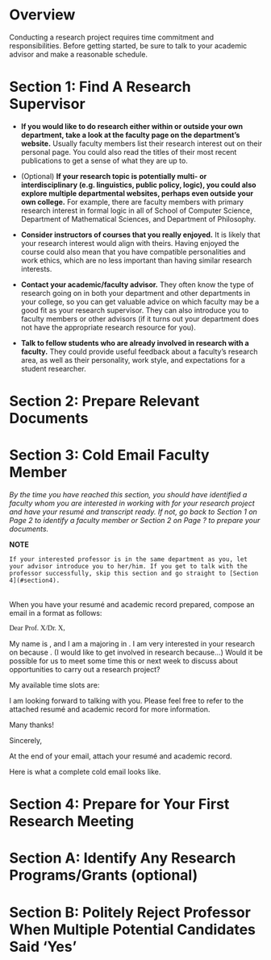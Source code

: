 # <a id="overview"></a> Overview

Conducting a research project requires time commitment and responsibilities. Before getting started, be sure to talk to your academic advisor and make a reasonable schedule. 

# <a id="section1"></a> Section 1: Find A Research Supervisor

* **If you would like to do research either within or outside your own department, take a look at the faculty page on the department’s website.** Usually faculty members list their research interest out on their personal page. You could also read the titles of their most recent publications to get a sense of what they are up to.

* (Optional) **If your research topic is potentially multi- or interdisciplinary (e.g. linguistics, public policy, logic), you could also explore multiple departmental websites, perhaps even outside your own college.** For example, there are faculty members with primary research interest in formal logic in all of School of Computer Science, Department of Mathematical Sciences, and Department of Philosophy.

* **Consider instructors of courses that you really enjoyed.** It is likely that your research interest would align with theirs. Having enjoyed the course could also mean that you have compatible personalities and work ethics, which are no less important than having similar research interests.

* **Contact your academic/faculty advisor.** They often know the type of research going on in both your department and other departments in your college, so you can get valuable advice on which faculty may be a good fit as your research supervisor. They can also introduce you to faculty members or other advisors (if it turns out your department does not have the appropriate research resource for you).

* **Talk to fellow students who are already involved in research with a faculty.** They could provide useful feedback about a faculty’s research area, as well as their personality, work style, and expectations for a student researcher.


# <a id="section2"></a> Section 2: Prepare Relevant Documents

# <a id="section3"></a> Section 3: Cold Email Faculty Member

_By the time you have reached this section, you should have identified a faculty whom you are interested in working with for your research project and have your resumé and transcript ready. If not, go back to Section 1 on Page 2 to identify a faculty member or Section 2 on Page ? to prepare your documents._


**NOTE**


<table> 

	If your interested professor is in the same department as you, let your advisor introduce you to her/him. If you get to talk with the professor successfully, skip this section and go straight to [Section 4](#section4). 
</table>



When you have your resumé and academic record prepared, compose an email in a format as follows:

<p style="font-family:comic-sans">
Dear Prof. X/Dr. X,
        
My name is <Your Name>, and I am a <Your Year> majoring in <Your Major>. I am very interested in your research on <Research Area> because <Your reason>. (I would like to get involved in research because...) Would it be possible for us to meet some time this or next week to discuss about opportunities to carry out a research project? 

My available time slots are:

<Your Schedule>

I am looking forward to talking with you. Please feel free to refer to the attached resumé and academic record for more information.

Many thanks!

Sincerely,
<Your Name>
<Your Contact>
</p>

At the end of your email, attach your resumé and academic record.

Here is what a complete cold email looks like.





# <a id="section4"></a> Section 4: Prepare for Your First Research Meeting

# <a id="sectionA"></a> Section A: Identify Any Research Programs/Grants (optional)

# <a id="sectionB"></a> Section B: Politely Reject Professor When Multiple Potential Candidates Said ‘Yes’

